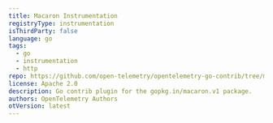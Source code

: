 ```yaml
---
title: Macaron Instrumentation
registryType: instrumentation
isThirdParty: false
language: go
tags:
  - go
  - instrumentation
  - http
repo: https://github.com/open-telemetry/opentelemetry-go-contrib/tree/main/instrumentation/gopkg.in/macaron.v1
license: Apache 2.0
description: Go contrib plugin for the gopkg.in/macaron.v1 package.
authors: OpenTelemetry Authors
otVersion: latest
---
```

